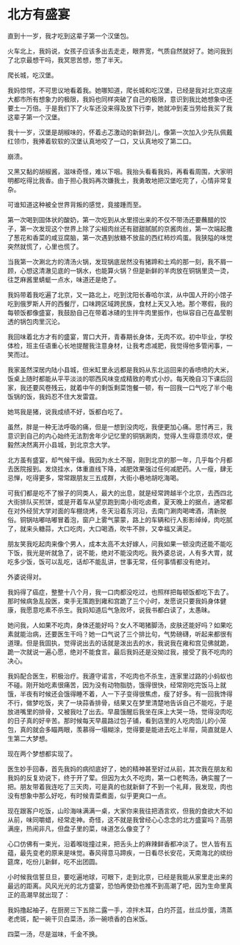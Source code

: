 # 北方有盛宴

直到十一岁，我才吃到这辈子第一个汉堡包。 

火车北上，我妈说，女孩子应该多出去走走，眼界宽，气质自然就好了。她问我到了北京最想干吗，我冥思苦想，憋了半天。 

爬长城，吃汉堡。 

我妈惊愕，不可思议地看着我。她哪知道，爬长城和吃汉堡，已经是我对北京这座大都市所有想象力的极限，我妈也同样突破了自己的极限，意识到我比她想象中还要土一万倍。于是我们下了火车还没来得及放下行李，她就冲到麦当劳给我买了我这辈子第一个汉堡。 

我十一岁，汉堡是胡椒味的，怀着忐忑激动的新鲜劲儿，像第一次加入少先队佩戴红领巾，我捧着软软的汉堡认真地咬了一口，又认真地咬了第二口。 

崩溃。 

又黑又黏的胡椒酱，滋味奇怪，难以下咽。我抬头看看我妈，再看看周围，大家明明都吃得比我香。由于担心我妈再次嫌我土，我勇敢地把汉堡吃完了，心情非常复杂。 

可谁知道这种被全世界背叛的感觉，竟接踵而至。 

第一次喝到固体状的酸奶，第一次吃到从水里捞出来的不仅不带汤还要蘸醋的饺子，第一次发现这个世界上除了尖椒肉丝还有甜甜腻腻的京酱肉丝，第一次端起撒了葱花和香菜的咸豆腐脑，第一次遇到放糖不放盐的西红柿炒鸡蛋。我狭隘的味觉突然就慌了，心里也慌了。 

当我第一次涮北方的清汤火锅，发现锅底居然没有猪蹄和土鸡的那一刻，我不屑一顾，心想这清澈见底的一锅水，也能算火锅？但是新鲜的羊肉放在铜锅里烫一烫，往芝麻酱里蜻蜓一点水，味道还是绝了。 

我妈带着我吃遍了北京，又一路北上，吃到沈阳长春哈尔滨，从中国人开的小馆子吃到俄罗斯人开的西餐厅，口味跨区域跨民族，食材上天又入地。那个寒假，我的每顿饭都像盛宴，我鼓励自己在带着冰碴的生拌牛肉里振作，也纵容自己在晶莹剔透的锅包肉里沉沦。 

我回味着北方才有的盛宴，胃口大开，青春期长身体，无肉不欢。初中毕业，学校体检，班主任语重心长地提醒我注意身材，让我考虑减肥，我觉得他多管闲事，一笑而过。 

我家虽然深居内陆小县城，但米缸里永远都是我妈从东北运回来的香喷喷的大米，饭桌上随时都能从平平淡淡的鄂西风味变成精致的粤式小炒。每天晚自习下课后回家，我还要风卷残云，就着中午的剩饭剩菜饱餐一顿，有一回我一口气吃了半个电饭锅的饭，我妈忍不住大发雷霆。 

她骂我是猪，说我成绩不好，饭都白吃了。 

虽然，胖是一种无法呼吸的痛，但是一想到没肉吃，我便更加心痛。思忖再三，我意识到自己的内心始终无法割舍年少记忆里的铜锅涮肉，觉得人生得意须尽欢，便毅然决然离开小县城，到北京念大学。 

北方虽有盛宴，却气候干燥。我因为水土不服，刚到北京的那一年，几乎每个月都去医院报到。发烧挂水，体重直线下降，减肥效果强过任何减肥药。人一瘦，肆无忌惮，吃得更多，常常跟朋友三五成群，大街小巷地胡吃海喝。 

可我们都是吃不了猴子的同类人，最大的出息，就是经常跨越半个北京，去西四北大街排队买煎饼，或是开着车从望京跑到南小街吃卤煮，夏天晚上的据点，通常都在对外经贸大学对面的车棚烧烤，冬天沿着东河沿，去南门涮肉喝啤酒，清新脱俗。铜锅咕嘟咕嘟冒着泡，窗户上雾气蒙蒙，路上的车辆和行人影影绰绰，肉吃腻了，就来头糖蒜，大口吃肉，大口喝酒，吹牛不胖，又幸福又满足。 

朋友笑我吃起肉来像个男人，成本太高不太好嫁人，问我如果一顿没肉还能不能吃下饭，我光是听就急了，说不能，绝对不能没肉吃。我外婆总说，人有多大胃，就吃多少饭，饭可以乱吃，话却不能乱讲，世事无常，任何事情都没有绝对。 

外婆说得对。 

我妈得了癌症，整整十八个月，我一口肉都没吃过，也照样把每顿饭都吃下去了。那时候病急乱投医，束手无策跑到雍和宫跪了三个小时，发愿说只要我妈身体健康，我愿意吃素不杀生。我妈知道后气急败坏，说我书都白读了，太愚昧。 

她问我，人如果不吃肉，身体还能好吗？女人不喝猪脚汤，皮肤还能好吗？如果吃素就能治病，还要医生干吗？她一口气说了三个排比句，气势磅礴，听起来都很有道理。但是我固执，觉得说出去的话就是泼出去的水，我说我在雍和宫见佛就跪，跪一次就说一遍心愿，绝对不能食言。最后我妈还是没拗过我，接受了我不吃肉的决心。 

我妈配合医生，积极治疗。我遵守诺言，不吃肉也不杀生，连家里过路的小蚂蚁也不碰。刚开始吃素很痛苦，因为没有动物脂肪，饿得很快，经常刚吃完饭马上就饿，半夜有时候还会饿得睡不着，人一下子变得很焦虑，瘦了好多。有一回我馋得不行，做梦吃饭，夹了一块蒜香排骨，结果又在梦里清楚地告诉自己不能吃，于是放进嘴里的排骨，又被我吐了出去。早晨饿醒后我坐在床上大哭一场，觉得没肉吃的日子真的好辛苦。那时候每天早晨路过包子铺，看到店里的人吃肉馅儿的小笼包，真的就会多瞄两眼，羡慕得一塌糊涂，觉得要是能进去吃上半屉，简直就是人生第二大梦想。 

现在两个梦想都实现了。 

医生妙手回春，首先我妈的病彻底好了，她的精神甚至好过从前，其次我在朋友和我妈的反复劝说下，终于开了荤。但因为太久不吃肉，第一口老鸭汤，确实腥了一把。朋友带着我连吃了三天肉，可是真的也就新鲜了不到一个礼拜，我发现，肉也没有想象中那么好吃，有时候青菜煮面，似乎更爽口一点。 

现在跟客户吃饭，山珍海味满满一桌，大家你来我往把酒言欢，但我的食欲大不如从前，味同嚼蜡，经常走神。奇怪，这不就是我曾经心心念念的北方盛宴吗？高朋满座，热闹非凡，但盘子里的菜，味道怎么像变了？ 

心口仿佛有一束光，沿着喉咙撞过来，把舌头上的麻辣鲜香都冲淡了。世人皆有五蕴，最先变老的原来是味觉。春风得意马蹄疾，一日看尽长安花，天南海北的缤纷筵席，吃份儿新鲜，吃不出团圆。 

小时候我信誓旦旦，要吃遍地球，可眼下，走到北京，已经是我能从家里走出来的最远的距离。风风光光的北方盛宴，恐怕再使劲也推不到高潮了吧，因为生命里真正的高潮早就出现了： 

我妈撸起袖子，在厨房三下五除二露一手，凉拌木耳，白灼芥蓝，丝瓜炒蛋，清蒸老虎斑，配一碗干贝白菜汤，添一碗喷香的白米饭。 

四菜一汤，尽是滋味，千金不换。